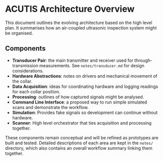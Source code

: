 # ACUTIS Architecture Overview

This document outlines the evolving architecture based on the high level plan. It summarises how an air-coupled ultrasonic inspection system might be organised.

## Components

- **Transducer Pair**: the main transmitter and receiver used for through-transmission measurements. See `notes/transducer.md` for design considerations.
- **Hardware Abstractions**: notes on drivers and mechanical movement of the collar.
- **Data Acquisition**: ideas for coordinating hardware and logging readings for each collar position.
- **Processing**: outlines of how captured signals might be analysed.
- **Command Line Interface**: a proposed way to run simple simulated scans and demonstrate the workflow.
- **Simulation**: Provides fake signals so development can continue without hardware.
- **Scanner**: High level orchestrator that ties acquisition and processing together.

These components remain conceptual and will be refined as prototypes are built and tested. Detailed descriptions of each area are kept in the `notes/` directory, which also contains an overall workflow summary linking them together.
